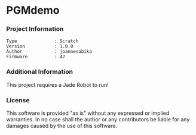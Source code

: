PGMdemo
================



### Project Information
```
Type              : Scratch
Version           : 1.0.0
Author            : joannesabika
Firmware          : 42
```

### Additional Information
This project requires a Jade Robot to run!

### License
This software is provided "as is" without any expressed or implied warranties.  In no case shall the author or any contributors be liable for any damages caused by the use of this software.

